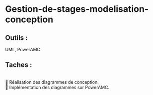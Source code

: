 # Gestion-de-stages-modelisation-conception
<h2>Outils :</h2> UML, PowerAMC
<h2>Taches :</h2><br/>
   Réalisation des diagrammes de conception. <br/>
   Implémentation des diagrammes sur PowerAMC.
